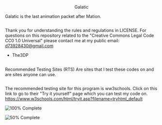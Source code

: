 <p align="center"> Galatic

Galatic is the last animation packet after Mation.
##
Thank you for understanding the rules and regulations in LICENSE.
For questions on this repository related to the "Creative Commons Legal Code
CC0 1.0 Universal" please contact me at my public email:
d73928430@gmail.com

- The3DP
##
Recommended Testing Sites (RTS) 
Are sites that I test these codes on
and are sites anyone can use.
##
The recommended testing site for this 
program is ww3schools.
Click on this link to go to 
their "Try it yourself" page which
you can test my code on.
https://www.w3schools.com/html/tryit.asp?filename=tryhtml_default

![100% Complete](https://img.shields.io/badge/Progress-100%25-darkgreen)

![50% Complete](https://img.shields.io/badge/README-50%25-orange)
